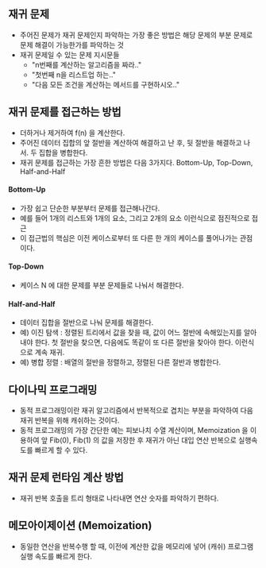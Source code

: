 ## 재귀 문제
- 주어진 문제가 재귀 문제인지 파악하는 가장 좋은 방법은 해당 문제의 부분 문제로 문제 해결이 가능한가를 파악하는 것
- 재귀 문제일 수 있는 문제 지시문들
  - "n번째를 계산하는 알고리즘을 짜라.."
  - "첫번째 n을 리스트업 하는.."
  - "다음 모든 조건을 계산하는 메서드를 구현하시오.."

## 재귀 문제를 접근하는 방법
- 더하거나 제거하여 f(n) 을 계산한다.
- 주어진 데이터 집합의 앞 절반을 계산하여 해결하고 난 후, 뒷 절반을 해결하고 나서. 두 집합을 병합한다.
- 재귀 문제를 접근하는 가장 흔한 방법은 다음 3가지다. Bottom-Up, Top-Down, Half-and-Half

#### Bottom-Up
- 가장 쉽고 단순한 부분부터 문제를 접근해나간다.
- 예를 들어 1개의 리스트와 1개의 요소, 그리고 2개의 요소 이런식으로 점진적으로 접근
- 이 접근법의 핵심은 이전 케이스로부터 또 다른 한 개의 케이스를 풀어나가는 관점이다.

#### Top-Down
- 케이스 N 에 대한 문제를 부분 문제들로 나눠서 해결한다.

#### Half-and-Half
- 데이터 집합을 절반으로 나눠 문제를 해결한다.
- 예) 이진 탐색 : 정렬된 트리에서 값을 찾을 때, 값이 어느 절반에 속해있는지를 알아내야 한다. 첫 절반을 찾으면, 다음에도 똑같이 또 다른 절반을 찾아야 한다. 이런식으로 계속 재귀.
- 예) 병합 정렬 : 배열의 절반을 정렬하고, 정렬된 다른 절반과 병합한다.

## 다이나믹 프로그래밍
- 동적 프로그래밍이란 재귀 알고리즘에서 반복적으로 겹치는 부분을 파악하여 다음 재귀 반복을 위해 캐쉬하는 것이다.
- 동적 프로그래밍의 가장 간단한 예는 피보나치 수열 계산이며, Memoization 을 이용하여 앞 Fib(0), Fib(1) 의 값을 저장한 후 재귀가 아닌 대입 연산 반복으로 실행속도를 빠르게 할 수 있다.

## 재귀 문제 런타임 계산 방법
- 재귀 반복 호출을 트리 형태로 나타내면 연산 숫자를 파악하기 편하다.

## 메모아이제이션 (Memoization)
- 동일한 연산을 반복수행 할 때, 이전에 계산한 값을 메모리에 넣어 (캐쉬) 프로그램 실행 속도를 빠르게 한다.

